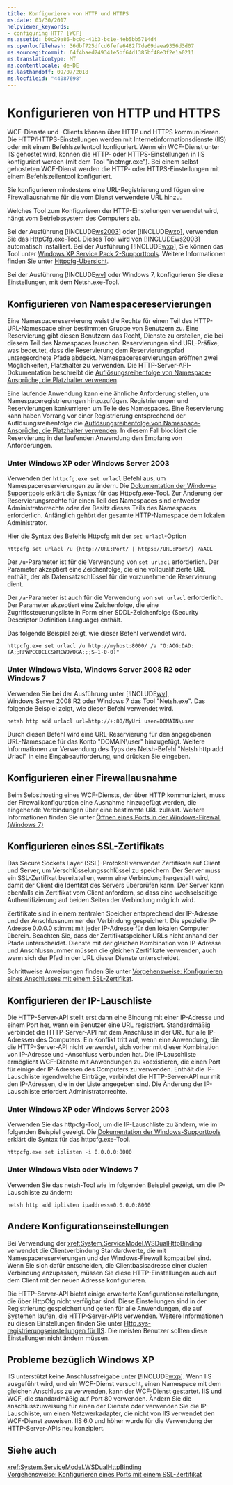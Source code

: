 ```yaml
---
title: Konfigurieren von HTTP und HTTPS
ms.date: 03/30/2017
helpviewer_keywords:
- configuring HTTP [WCF]
ms.assetid: b0c29a86-bc0c-41b3-bc1e-4eb5bb5714d4
ms.openlocfilehash: 36dbf725dfcd6fefe6482f7de69daea9356d3d07
ms.sourcegitcommit: 64f4baed249341e5bf64d1385bf48e3f2e1a0211
ms.translationtype: MT
ms.contentlocale: de-DE
ms.lasthandoff: 09/07/2018
ms.locfileid: "44087698"
---
```

# <a name="configuring-http-and-https"></a>Konfigurieren von HTTP und HTTPS
WCF-Dienste und -Clients können über HTTP und HTTPS kommunizieren. Die HTTP/HTTPS-Einstellungen werden mit Internetinformationsdienste (IIS) oder mit einem Befehlszeilentool konfiguriert. Wenn ein WCF-Dienst unter IIS gehostet wird, können die HTTP- oder HTTPS-Einstellungen in IIS konfiguriert werden (mit dem Tool "inetmgr.exe"). Bei einem selbst gehosteten WCF-Dienst werden die HTTP- oder HTTPS-Einstellungen mit einem Befehlszeilentool konfiguriert.  
  
 Sie konfigurieren mindestens eine URL-Registrierung und fügen eine Firewallausnahme für die vom Dienst verwendete URL hinzu.  
  
 Welches Tool zum Konfigurieren der HTTP-Einstellungen verwendet wird, hängt vom Betriebssystem des Computers ab.  
  
 Bei der Ausführung [!INCLUDE[ws2003](../../../../includes/ws2003-md.md)] oder [!INCLUDE[wxp](../../../../includes/wxp-md.md)], verwenden Sie das HttpCfg.exe-Tool. Dieses Tool wird von [!INCLUDE[ws2003](../../../../includes/ws2003-md.md)] automatisch installiert. Bei der Ausführung [!INCLUDE[wxp](../../../../includes/wxp-md.md)], Sie können das Tool unter [Windows XP Service Pack 2-Supporttools](https://go.microsoft.com/fwlink/?LinkId=88606). Weitere Informationen finden Sie unter [Httpcfg-Übersicht](https://go.microsoft.com/fwlink/?LinkId=88605).  
  
 Bei der Ausführung [!INCLUDE[wv](../../../../includes/wv-md.md)] oder Windows 7, konfigurieren Sie diese Einstellungen, mit dem Netsh.exe-Tool.  
  
## <a name="configuring-namespace-reservations"></a>Konfigurieren von Namespacereservierungen  
 Eine Namespacereservierung weist die Rechte für einen Teil des HTTP-URL-Namespace einer bestimmten Gruppe von Benutzern zu. Eine Reservierung gibt diesen Benutzern das Recht, Dienste zu erstellen, die bei diesem Teil des Namespaces lauschen. Reservierungen sind URL-Präfixe, was bedeutet, dass die Reservierung dem Reservierungspfad untergeordnete Pfade abdeckt. Namespacereservierungen eröffnen zwei Möglichkeiten, Platzhalter zu verwenden. Die HTTP-Server-API-Dokumentation beschreibt die [Auflösungsreihenfolge von Namespace-Ansprüche, die Platzhalter verwenden](https://go.microsoft.com/fwlink/?LinkId=94841).  
  
 Eine laufende Anwendung kann eine ähnliche Anforderung stellen, um Namespaceregistrierungen hinzuzufügen. Registrierungen und Reservierungen konkurrieren um Teile des Namespaces. Eine Reservierung kann haben Vorrang vor einer Registrierung entsprechend der Auflösungsreihenfolge die [Auflösungsreihenfolge von Namespace-Ansprüche, die Platzhalter verwenden](https://go.microsoft.com/fwlink/?LinkId=94841). In diesem Fall blockiert die Reservierung in der laufenden Anwendung den Empfang von Anforderungen.  
  
### <a name="running-windows-xp-or-server-2003"></a>Unter Windows&#160;XP oder Windows Server&#160;2003  
 Verwenden der `httpcfg.exe set urlacl` Befehl aus, um Namespacereservierungen zu ändern. Die [Dokumentation der Windows-Supporttools](https://go.microsoft.com/fwlink/?LinkId=94840) erklärt die Syntax für das Httpcfg.exe-Tool. Zur Änderung der Reservierungsrechte für einen Teil des Namespaces sind entweder Administratorrechte oder der Besitz dieses Teils des Namespaces erforderlich. Anfänglich gehört der gesamte HTTP-Namespace dem lokalen Administrator.  
  
 Hier die Syntax des Befehls Httpcfg mit der `set urlacl`-Option  
  
```  
httpcfg set urlacl /u {http://URL:Port/ | https://URL:Port/} /aACL  
```  
  
 Der `/u`-Parameter ist für die Verwendung von `set urlacl` erforderlich. Der Parameter akzeptiert eine Zeichenfolge, die eine vollqualifizierte URL enthält, der als Datensatzschlüssel für die vorzunehmende Reservierung dient.  
  
 Der `/a`-Parameter ist auch für die Verwendung von `set urlacl` erforderlich. Der Parameter akzeptiert eine Zeichenfolge, die eine Zugriffssteuerungsliste in Form einer SDDL-Zeichenfolge (Security Descriptor Definition Language) enthält.  
  
 Das folgende Beispiel zeigt, wie dieser Befehl verwendet wird.  
  
```  
httpcfg.exe set urlacl /u http://myhost:8000/ /a "O:AOG:DAD:(A;;RPWPCCDCLCSWRCWDWOGA;;;S-1-0-0)"  
```  
  
### <a name="running-windows-vista-windows-server-2008-r2-or-windows-7"></a>Unter Windows Vista, Windows Server 2008 R2 oder Windows 7  
 Verwenden Sie bei der Ausführung unter [!INCLUDE[wv](../../../../includes/wv-md.md)], Windows Server 2008 R2 oder Windows 7 das Tool "Netsh.exe". Das folgende Beispiel zeigt, wie dieser Befehl verwendet wird.  
  
```  
netsh http add urlacl url=http://+:80/MyUri user=DOMAIN\user  
```  
  
 Durch diesen Befehl wird eine URL-Reservierung für den angegebenen URL-Namespace für das Konto "DOMAIN\user" hinzugefügt.  Weitere Informationen zur Verwendung des Typs des Netsh-Befehl "Netsh http add Urlacl" in eine Eingabeaufforderung, und drücken Sie eingeben.  
  
## <a name="configuring-a-firewall-exception"></a>Konfigurieren einer Firewallausnahme  
 Beim Selbsthosting eines WCF-Diensts, der über HTTP kommuniziert, muss der Firewallkonfiguration eine Ausnahme hinzugefügt werden, die eingehende Verbindungen über eine bestimmte URL zulässt. Weitere Informationen finden Sie unter [Öffnen eines Ports in der Windows-Firewall (Windows 7)](https://go.microsoft.com/fwlink/?LinkId=239961)  
  
## <a name="configuring-ssl-certificates"></a>Konfigurieren eines SSL-Zertifikats  
 Das Secure Sockets Layer (SSL)-Protokoll verwendet Zertifikate auf Client und Server, um Verschlüsselungsschlüssel zu speichern. Der Server muss ein SSL-Zertifikat bereitstellen, wenn eine Verbindung hergestellt wird, damit der Client die Identität des Servers überprüfen kann. Der Server kann ebenfalls ein Zertifikat vom Client anfordern, so dass eine wechselseitige Authentifizierung auf beiden Seiten der Verbindung möglich wird.  
  
 Zertifikate sind in einem zentralen Speicher entsprechend der IP-Adresse und der Anschlussnummer der Verbindung gespeichert. Die spezielle IP-Adresse 0.0.0.0 stimmt mit jeder IP-Adresse für den lokalen Computer überein. Beachten Sie, dass der Zertifikatspeicher URLs nicht anhand der Pfade unterscheidet. Dienste mit der gleichen Kombination von IP-Adresse und Anschlussnummer müssen die gleichen Zertifikate verwenden, auch wenn sich der Pfad in der URL dieser Dienste unterscheidet.  
  
 Schrittweise Anweisungen finden Sie unter [Vorgehensweise: Konfigurieren eines Anschlusses mit einem SSL-Zertifikat](../../../../docs/framework/wcf/feature-details/how-to-configure-a-port-with-an-ssl-certificate.md).  
  
## <a name="configuring-the-ip-listen-list"></a>Konfigurieren der IP-Lauschliste  
 Die HTTP-Server-API stellt erst dann eine Bindung mit einer IP-Adresse und einem Port her, wenn ein Benutzer eine URL registriert. Standardmäßig verbindet die HTTP-Server-API mit dem Anschluss in der URL für alle IP-Adressen des Computers. Ein Konflikt tritt auf, wenn eine Anwendung, die die HTTP-Server-API nicht verwendet, sich vorher mit dieser Kombination von IP-Adresse und -Anschluss verbunden hat. Die IP-Lauschliste ermöglicht WCF-Dienste mit Anwendungen zu koexistieren, die einen Port für einige der IP-Adressen des Computers zu verwenden. Enthält die IP-Lauschliste irgendwelche Einträge, verbindet die HTTP-Server-API nur mit den IP-Adressen, die in der Liste angegeben sind. Die Änderung der IP-Lauschliste erfordert Administratorrechte.  
  
### <a name="running-windows-xp-or-server-2003"></a>Unter Windows&#160;XP oder Windows Server&#160;2003  
 Verwenden Sie das httpcfg-Tool, um die IP-Lauschliste zu ändern, wie im folgenden Beispiel gezeigt. Die [Dokumentation der Windows-Supporttools](https://go.microsoft.com/fwlink/?LinkId=94840) erklärt die Syntax für das httpcfg.exe-Tool.  
  
```  
httpcfg.exe set iplisten -i 0.0.0.0:8000  
```  
  
### <a name="running-windows-vista-or-windows-7"></a>Unter Windows Vista oder Windows 7  
 Verwenden Sie das netsh-Tool wie im folgenden Beispiel gezeigt, um die IP-Lauschliste zu ändern:  
  
```  
netsh http add iplisten ipaddress=0.0.0.0:8000  
```  
  
## <a name="other-configuration-settings"></a>Andere Konfigurationseinstellungen  
 Bei Verwendung der <xref:System.ServiceModel.WSDualHttpBinding> verwendet die Clientverbindung Standardwerte, die mit Namespacereservierungen und der Windows-Firewall kompatibel sind. Wenn Sie sich dafür entscheiden, die Clientbasisadresse einer dualen Verbindung anzupassen, müssen Sie diese HTTP-Einstellungen auch auf dem Client mit der neuen Adresse konfigurieren.  
  
 Die HTTP-Server-API bietet einige erweiterte Konfigurationseinstellungen, die über HttpCfg nicht verfügbar sind. Diese Einstellungen sind in der Registrierung gespeichert und gelten für alle Anwendungen, die auf Systemen laufen, die HTTP-Server-APIs verwenden. Weitere Informationen zu diesen Einstellungen finden Sie unter [Http.sys-registrierungseinstellungen für IIS](https://go.microsoft.com/fwlink/?LinkId=94843). Die meisten Benutzer sollten diese Einstellungen nicht ändern müssen.  
  
## <a name="issues-specific-to-windows-xp"></a>Probleme bezüglich Windows XP  
 IIS unterstützt keine Anschlussfreigabe unter [!INCLUDE[wxp](../../../../includes/wxp-md.md)]. Wenn IIS ausgeführt wird, und ein WCF-Dienst versucht, einen Namespace mit dem gleichen Anschluss zu verwenden, kann der WCF-Dienst gestartet. IIS und WCF, die standardmäßig auf Port 80 verwenden. Ändern Sie die anschlusszuweisung für einen der Dienste oder verwenden Sie die IP-Lauschliste, um einen Netzwerkadapter, die nicht von IIS verwendet den WCF-Dienst zuweisen. IIS&#160;6.0 und höher wurde für die Verwendung der HTTP-Server-APIs neu konzipiert.  
  
## <a name="see-also"></a>Siehe auch  
 <xref:System.ServiceModel.WSDualHttpBinding>  
 [Vorgehensweise: Konfigurieren eines Ports mit einem SSL-Zertifikat](../../../../docs/framework/wcf/feature-details/how-to-configure-a-port-with-an-ssl-certificate.md)
